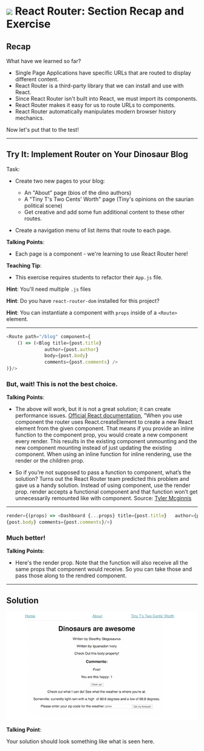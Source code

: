 # ![](https://ga-dash.s3.amazonaws.com/production/assets/logo-9f88ae6c9c3871690e33280fcf557f33.png) React Router: Section Recap and Exercise


## Recap
What have we learned so far?
* Single Page Applications have specific URLs that are routed to display
  different content.
* React Router is a third-party library that we can install and use with React.
* Since React Router isn't built into React, we must import its components.
* React Router makes it easy for us to route URLs to components.
* React Router automatically manipulates modern browser history mechanics.

Now let's put that to the test!

---

## Try It: Implement Router on Your Dinosaur Blog


Task:

- Create two new pages to your blog:
  - An "About" page (bios of the dino authors)
  - A "Tiny T's Two Cents' Worth" page (Tiny's opinions on the saurian political scene)
  - Get creative and add some fun additional content to these other routes.
  
- Create a navigation menu of list items that route to each page.
 
 
<aside class="notes">

**Talking Points**:

- Each page is a component - we're learning to use React Router here!
  
**Teaching Tip**:

- This exercise requires students to refactor their `App.js` file.

**Hint**: You'll need multiple `.js` files

**Hint**: Do you have `react-router-dom` installed for this project?

**Hint**: You can instantiate a component with `props` inside of a `<Route>` element. 

</aside>

---

```js
<Route path="/blog" component={
    () => (<Blog title={post.title}
              author={post.author}
              body={post.body}
              comments={post.comments} />
)}/>
```

### But, wait! This is not the best choice.

<aside class="notes">

**Talking Points**:
- The above will work, but it is not a great solution; it can create performance issues. [Official React documentation]( https://reacttraining.com/react-router/web/api/Routestates), "When you use component the router uses React.createElement to create a new React element from the given component. That means if you provide an inline function to the component prop, you would create a new component every render. This results in the existing component unmounting and the new component mounting instead of just updating the existing component. When using an inline function for inline rendering, use the render or the children prop.

- So if you’re not supposed to pass a function to component, what’s the solution? Turns out the React Router team predicted this problem and gave us a handy solution. Instead of using component, use the render prop. render accepts a functional component and that function won’t get unnecessarily remounted like with component. 
Source: [Tyler Mcginnis](https://tylermcginnis.com/react-router-pass-props-to-components/)

</aside>

---

```js
render={(props) => <Dashboard {...props} title={post.title}   author={post.author} body=
{post.body} comments={post.comments}/>}
```

### Much better!

<aside class="notes">

**Talking Points**:

- Here's the render prop. Note that the function will also receive all the same props that component would receive. So you can take those and pass those along to the rendred component.

</aside>

---

## Solution


![Solution for Project](assets/implement-router-solution.png)

<aside class="notes">

**Talking Point**:

Your solution should look something like what is seen here.

</aside>

